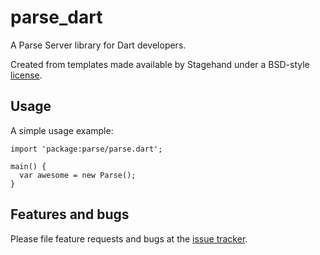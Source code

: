 # parse_dart

A Parse Server library for Dart developers.

Created from templates made available by Stagehand under a BSD-style
[license](https://github.com/dart-lang/stagehand/blob/master/LICENSE).

## Usage

A simple usage example:

    import 'package:parse/parse.dart';

    main() {
      var awesome = new Parse();
    }

## Features and bugs

Please file feature requests and bugs at the [issue tracker][tracker].

[tracker]: http://example.com/issues/replaceme
